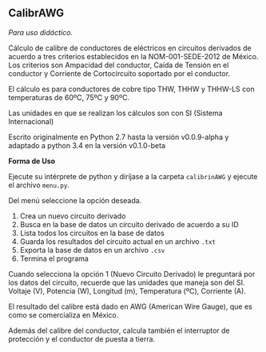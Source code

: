 ## CalibrAWG

*Para uso didáctico.* 

Cálculo de calibre de conductores de eléctricos en circuitos derivados de 
acuerdo a tres criterios establecidos en la NOM-001-SEDE-2012 de México. Los
criterios son Ampacidad del conductor, Caída de Tensión en el conductor y 
Corriente de Cortocircuito soportado por el conductor.

El cálculo es para conductores de cobre tipo THW, THHW y THHW-LS con 
temperaturas de 60ºC, 75ºC y 90ºC.

Las unidades en que se realizan los cálculos son con SI (Sistema Internacional)

Escrito originalmente en Python 2.7 hasta la versión v0.0.9-alpha y adaptado 
a python 3.4 en la versión v0.1.0-beta

**Forma de Uso**

Ejecute su intérprete de python y diríjase a la carpeta `calibrinAWG` y ejecute
el archivo `menu.py`.

Del menú seleccione la opción deseada.

1. Crea un nuevo circuito derivado
2. Busca en la base de datos un circuito derivado de acuerdo a su ID
3. Lista todos los circuitos en la base de datos
4. Guarda los resultados del circuito actual en un archivo `.txt`
5. Exporta la base de datos en un archivo `.csv`
6. Termina el programa

Cuando selecciona la opción 1 (Nuevo Circuito Derivado) le preguntará por los
datos del circuito, recuerde que las unidades que maneja son del SI.
Voltaje (V), Potencia (W), Longitud (m), Temperatura (ºC), Corriente (A).

El resultado del calibre está dado en AWG (American Wire Gauge), que es como se
comercializa en México.

Además del calibre del conductor, calcula también el interruptor de protección
y el conductor de puesta a tierra.
